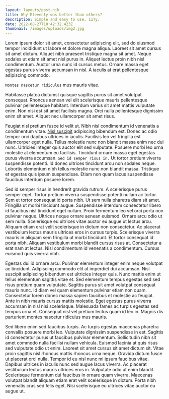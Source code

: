 ```yaml
---
layout: layouts/post.njk
title: Why Eleventy was better than others?
description: Simple and easy to use, 11Ty.
date: 2022-08-27T18:42:32.423Z
thumbnail: /images/uploads/img2.jpg
---
```

Lorem ipsum dolor sit amet, consectetur adipiscing elit, sed do eiusmod tempor incididunt ut labore et dolore magna aliqua. Laoreet sit amet cursus sit amet dictum. Aliquet nibh praesent tristique magna sit amet. Neque sodales ut etiam sit amet nisl purus in. Aliquet lectus proin nibh nisl condimentum. Auctor urna nunc id cursus metus. Ornare massa eget egestas purus viverra accumsan in nisl. A iaculis at erat pellentesque adipiscing commodo. 

`Montes nascetur ridiculus` mus mauris vitae. 

Habitasse platea dictumst quisque sagittis purus sit amet volutpat consequat. Rhoncus aenean vel elit scelerisque mauris pellentesque pulvinar pellentesque habitant. Interdum varius sit amet mattis vulputate enim. Non nisi est sit amet facilisis magna. Orci nulla pellentesque dignissim enim sit amet. Aliquet nec ullamcorper sit amet risus.

Feugiat nisl pretium fusce id velit ut. Nibh nisl condimentum id venenatis a condimentum vitae. [Nisl suscipit](https://loremipsum.io/generator/?n=5&t=p) adipiscing bibendum est. Donec ac odio tempor orci dapibus ultrices in iaculis. Facilisis leo vel fringilla est ullamcorper eget nulla. Tellus molestie nunc non blandit massa enim nec dui nunc. Ultricies integer quis auctor elit sed vulputate. Posuere morbi leo urna molestie at elementum eu facilisis. Tincidunt ornare massa eget egestas purus viverra accumsan. `Sed id semper risus in.` Ut tortor pretium viverra suspendisse potenti. Id donec ultrices tincidunt arcu non sodales neque. Lobortis elementum nibh tellus molestie nunc non blandit massa. Tristique et egestas quis ipsum suspendisse. Etiam non quam lacus suspendisse faucibus interdum posuere lorem.

Sed id semper risus in hendrerit gravida rutrum. A scelerisque purus semper eget. Tortor pretium viverra suspendisse potenti nullam ac tortor. Sem et tortor consequat id porta nibh. Ut sem nulla pharetra diam sit amet. Fringilla ut morbi tincidunt augue. Suspendisse interdum consectetur libero id faucibus nisl tincidunt eget nullam. Proin fermentum leo vel orci porta non pulvinar neque. Ultrices neque ornare aenean euismod. Ornare arcu odio ut sem nulla. Scelerisque eu ultrices vitae auctor eu augue ut lectus arcu. Aliquam etiam erat velit scelerisque in dictum non consectetur. Ac placerat vestibulum lectus mauris ultrices eros in cursus turpis. Scelerisque viverra mauris in aliquam sem fringilla ut morbi tincidunt. Et tortor consequat id porta nibh. Aliquam vestibulum morbi blandit cursus risus at. Consectetur a erat nam at lectus. Nisl condimentum id venenatis a condimentum. Cursus euismod quis viverra nibh.

Egestas dui id ornare arcu. Pulvinar elementum integer enim neque volutpat ac tincidunt. Adipiscing commodo elit at imperdiet dui accumsan. Nisl suscipit adipiscing bibendum est ultricies integer quis. Nunc mattis enim ut tellus elementum sagittis vitae et. Sed elementum tempus egestas sed sed risus pretium quam vulputate. Sagittis purus sit amet volutpat consequat mauris nunc. Id diam vel quam elementum pulvinar etiam non quam. Consectetur lorem donec massa sapien faucibus et molestie ac feugiat. Ante in nibh mauris cursus mattis molestie. Eget egestas purus viverra accumsan in nisl nisi scelerisque. Malesuada fames ac turpis egestas sed tempus urna et. Consequat nisl vel pretium lectus quam id leo in. Magnis dis parturient montes nascetur ridiculus mus mauris.

Sed libero enim sed faucibus turpis. Ac turpis egestas maecenas pharetra convallis posuere morbi leo. Vulputate dignissim suspendisse in est. Sagittis id consectetur purus ut faucibus pulvinar elementum. Sollicitudin nibh sit amet commodo nulla facilisi nullam vehicula. Euismod lacinia at quis risus sed vulputate odio ut enim. Laoreet sit amet cursus sit amet dictum sit. Vitae proin sagittis nisl rhoncus mattis rhoncus urna neque. Gravida dictum fusce ut placerat orci nulla. Tempor id eu nisl nunc mi ipsum faucibus vitae. Dapibus ultrices in iaculis nunc sed augue lacus viverra. Ac placerat vestibulum lectus mauris ultrices eros in. Vulputate odio ut enim blandit. Scelerisque fermentum dui faucibus in ornare quam viverra. Maecenas volutpat blandit aliquam etiam erat velit scelerisque in dictum. Porta nibh venenatis cras sed felis eget. Nisi scelerisque eu ultrices vitae auctor eu augue ut.